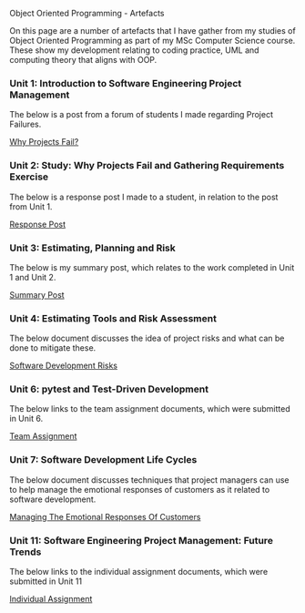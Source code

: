 Object Oriented Programming - Artefacts 

On this page are a number of artefacts that I have gather from my studies of Object Oriented Programming as part of my MSc Computer Science course. These show my development relating to coding practice, UML and computing theory that aligns with OOP.


### Unit 1: Introduction to Software Engineering Project Management 

The below is a post from a forum of students I made regarding Project Failures.

[Why Projects Fail?](/pdf/project_failure_study.pdf)


### Unit 2: Study: Why Projects Fail and Gathering Requirements Exercise

The below is a response post I made to a student, in relation to the post from Unit 1.

[Response Post](/pdf/response_post.pdf)

### Unit 3: Estimating, Planning and Risk

The below is my summary post, which relates to the work completed in Unit 1 and Unit 2.

[Summary Post](/pdf/summary_post_sepm.pdf)


### Unit 4: Estimating Tools and Risk Assessment

The below document discusses the idea of project risks and what can be done to mitigate these.

[Software Development Risks](/pdf/software_development_risks.pdf)


### Unit 6: pytest and Test-Driven Development

The below links to the team assignment documents, which were submitted in Unit 6.

[Team Assignment](/team_assignment.md)


### Unit 7: Software Development Life Cycles

The below document discusses techniques that project managers can use to help manage the emotional responses of customers as it related to software development.

[Managing The Emotional Responses Of Customers](/pdf/emotional_response_customer.pdf)


### Unit 11: Software Engineering Project Management: Future Trends

The below links to the individual assignment documents, which were submitted in Unit 11

[Individual Assignment](/individual_assignment.md)



